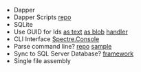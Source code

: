- Dapper
- Dapper Scripts [repo](https://github.com/null511/Dapper.Scripts)
- SQLite
- Use GUID for Ids 
[as text](https://www.kittell.net/code/auto-increment-auto-generate-guid)
[as blob](https://github.com/DapperLib/Dapper/issues/718#issuecomment-787093349)
[handler](https://github.com/DapperLib/Dapper/issues/718#issuecomment-298122326) 
- CLI Interface [Spectre.Console](https://github.com/spectreconsole/spectre.console)
- Parse command line? 
[repo](https://github.com/commandlineparser/commandline)
[sample](https://makolyte.com/csharp-parsing-commands-and-arguments-in-a-console-app/)
- Sync to SQL Server Database? [framework](https://github.com/sqlite-sync/SQLite-sync.com)
- Single file assembly